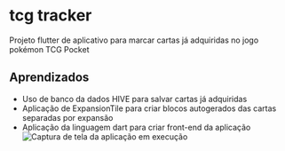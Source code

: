 # tcg tracker

Projeto flutter de aplicativo para marcar cartas já adquiridas no jogo pokémon TCG Pocket

## Aprendizados

- Uso de banco da dados HIVE para salvar cartas já adquiridas
- Aplicação de ExpansionTile para criar blocos autogerados das cartas separadas por expansão
- Aplicação da linguagem dart para criar front-end da aplicação
![Captura de tela da aplicação em execução](https://github.com/user-attachments/assets/6c3bf7d5-b732-45a8-a5c4-8c4489f54fe7)
